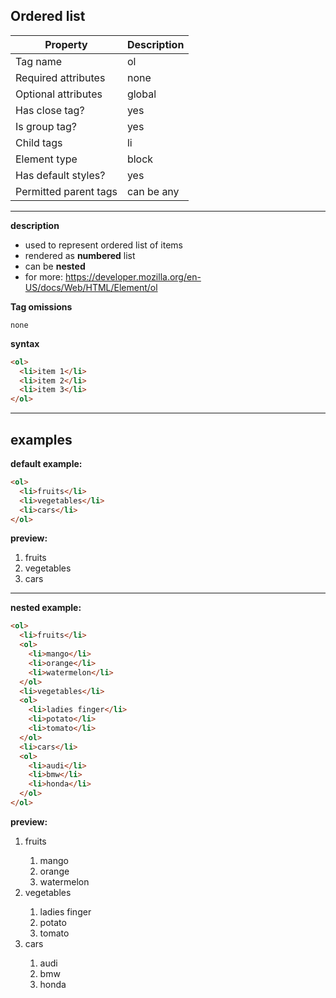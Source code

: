 ## Ordered list

| Property              | Description |
| --------------------- | ----------- |
| Tag name              | ol          |
| Required attributes   | none        |
| Optional attributes   | global      |
| Has close tag?        | yes         |
| Is group tag?         | yes         |
| Child tags            | li          |
| Element type          | block       |
| Has default styles?   | yes         |
| Permitted parent tags | can be any  |

---

**description**

- used to represent ordered list of items
- rendered as **numbered** list
- can be **nested**
- for more: https://developer.mozilla.org/en-US/docs/Web/HTML/Element/ol

**Tag omissions**

```
none
```

**syntax**

```html
<ol>
  <li>item 1</li>
  <li>item 2</li>
  <li>item 3</li>
</ol>
```

---

## examples

**default example:**

```html
<ol>
  <li>fruits</li>
  <li>vegetables</li>
  <li>cars</li>
</ol>
```

**preview:**

<ol>
  <li>fruits</li>
  <li>vegetables</li>
  <li>cars</li>
</ol>

---

**nested example:**

```html
<ol>
  <li>fruits</li>
  <ol>
    <li>mango</li>
    <li>orange</li>
    <li>watermelon</li>
  </ol>
  <li>vegetables</li>
  <ol>
    <li>ladies finger</li>
    <li>potato</li>
    <li>tomato</li>
  </ol>
  <li>cars</li>
  <ol>
    <li>audi</li>
    <li>bmw</li>
    <li>honda</li>
  </ol>
</ol>
```

**preview:**

<ol>
  <li>fruits</li>
  <ol>
    <li>mango</li>
    <li>orange</li>
    <li>watermelon</li>
  </ol>
  <li>vegetables</li>
  <ol>
    <li>ladies finger</li>
    <li>potato</li>
    <li>tomato</li>
  </ol>
  <li>cars</li>
  <ol>
    <li>audi</li>
    <li>bmw</li>
    <li>honda</li>
  </ol>
</ol>
